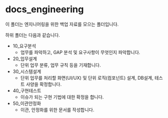 # docs_engineering

이 폴더는 엔지니어링을 위한 백업 자료를 모으는 폴더입니다.

하위 폴더는 다음과 같습니다.

+ 10_요구분석 
  + 업무를 파악하고, GAP 분석 및 요구사항이 무엇인지 파악합니다. 
+ 20_업무설계
  + 단위 업무 분류, 업무 규칙 등을 기재합니다. 
+ 30_시스템설계
  + 단위 업무를 처리할 화면(UI/UX) 및 단위 로직(컴포넌트) 설계, DB설계, 테스트 사양을 확정합니다. 
+ 40_구현테스트
  + 이슈가 되는 구현 기법에 대한 확정을 합니다.
+ 50_이관안정화
  + 이관, 안정화를 위한 문서를 작성합니다.